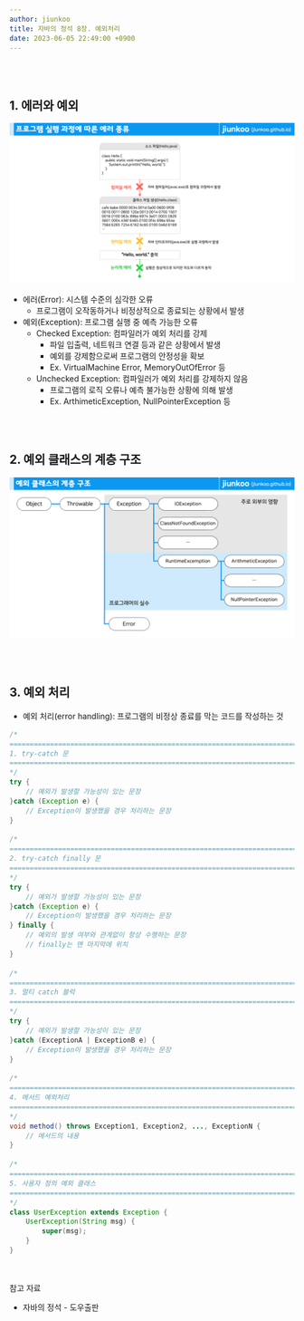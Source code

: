 ```yaml
---
author: jiunkoo
title: 자바의 정석 8장. 예외처리
date: 2023-06-05 22:49:00 +0900
---
```



<br/>
<br/>

## 1. 에러와 예외

![png](/_assets/img/java/fundamentals-of-java/8-1.png)

* 에러(Error): 시스템 수준의 심각한 오류
    * 프로그램이 오작동하거나 비정상적으로 종료되는 상황에서 발생
* 예외(Exception): 프로그램 실행 중 예측 가능한 오류
    * Checked Exception: 컴파일러가 예외 처리를 강제
        * 파일 입출력, 네트워크 연결 등과 같은 상황에서 발생
        * 예외를 강제함으로써 프로그램의 안정성을 확보
        * Ex. VirtualMachine Error, MemoryOutOfError 등
    * Unchecked Exception: 컴파일러가 예외 처리를 강제하지 않음
        * 프로그램의 로직 오류나 예측 불가능한 상황에 의해 발생
        * Ex. ArthimeticException, NullPointerException 등

<br/>
<br/>

## 2. 예외 클래스의 계층 구조

![png](/_assets/img/java/fundamentals-of-java/8-2.png)

<br/>
<br/>

## 3. 예외 처리

* 예외 처리(error handling): 프로그램의 비정상 종료를 막는 코드를 작성하는 것  

```java
/*
==========================================================================
1. try-catch 문
==========================================================================
*/
try {
	// 예외가 발생할 가능성이 있는 문장
}catch (Exception e) {
	// Exception이 발생했을 경우 처리하는 문장
}

/*
==========================================================================
2. try-catch finally 문
==========================================================================
*/
try {
	// 예외가 발생할 가능성이 있는 문장
}catch (Exception e) {
	// Exception이 발생했을 경우 처리하는 문장
} finally {
	// 예외의 발생 여부와 관계없이 항상 수행하는 문장
    // finally는 맨 마지막에 위치
}

/*
==========================================================================
3. 멀티 catch 블럭
==========================================================================
*/
try {
	// 예외가 발생할 가능성이 있는 문장
}catch (ExceptionA | ExceptionB e) {
	// Exception이 발생했을 경우 처리하는 문장
}

/*
==========================================================================
4. 메서드 예외처리
==========================================================================
*/
void method() throws Exception1, Exception2, ..., ExceptionN {
	// 메서드의 내용
}

/*
==========================================================================
5. 사용자 정의 예외 클래스
==========================================================================
*/
class UserException extends Exception {
	UserException(String msg) {
    	super(msg);
    }
}
```

<br/>
<br/>

<div class="adm-reference">
    <div class="adm-title-reference">참고 자료</div>
    <ul>
        <li>자바의 정석 - 도우출판</li>
    </ul>
</div>
